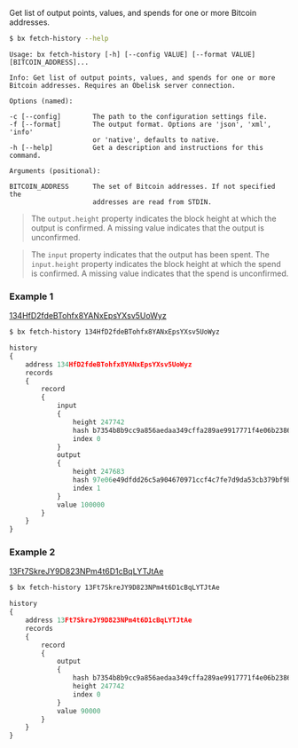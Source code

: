 Get list of output points, values, and spends for one or more Bitcoin addresses.
```sh
$ bx fetch-history --help
```
```
Usage: bx fetch-history [-h] [--config VALUE] [--format VALUE]           
[BITCOIN_ADDRESS]...                                                     

Info: Get list of output points, values, and spends for one or more      
Bitcoin addresses. Requires an Obelisk server connection.                

Options (named):

-c [--config]        The path to the configuration settings file.        
-f [--format]        The output format. Options are 'json', 'xml', 'info'
                     or 'native', defaults to native.                    
-h [--help]          Get a description and instructions for this command.

Arguments (positional):

BITCOIN_ADDRESS      The set of Bitcoin addresses. If not specified the  
                     addresses are read from STDIN.
```

> The `output.height` property indicates the block height at which the output is confirmed. A missing value indicates that the output is unconfirmed.

> The `input` property indicates that the output has been spent. The `input.height` property indicates the block height at which the spend is confirmed. A missing value indicates that the spend is unconfirmed.

### Example 1
[134HfD2fdeBTohfx8YANxEpsYXsv5UoWyz](https://blockchain.info/address/134HfD2fdeBTohfx8YANxEpsYXsv5UoWyz)
```sh
$ bx fetch-history 134HfD2fdeBTohfx8YANxEpsYXsv5UoWyz
```
```js
history
{
    address 134HfD2fdeBTohfx8YANxEpsYXsv5UoWyz
    records
    {
        record
        {
            input
            {
                height 247742
                hash b7354b8b9cc9a856aedaa349cffa289ae9917771f4e06b2386636b3c073df1b5
                index 0
            }
            output
            {
                height 247683
                hash 97e06e49dfdd26c5a904670971ccf4c7fe7d9da53cb379bf9b442fc9427080b3
                index 1
            }
            value 100000
        }
    }
}
```
### Example 2
[13Ft7SkreJY9D823NPm4t6D1cBqLYTJtAe](https://blockchain.info/address/13Ft7SkreJY9D823NPm4t6D1cBqLYTJtAe)
```sh
$ bx fetch-history 13Ft7SkreJY9D823NPm4t6D1cBqLYTJtAe
```
```js
history
{
    address 13Ft7SkreJY9D823NPm4t6D1cBqLYTJtAe
    records
    {
        record
        {
            output
            {
                hash b7354b8b9cc9a856aedaa349cffa289ae9917771f4e06b2386636b3c073df1b5
                height 247742
                index 0
            }
            value 90000
        }
    }
}
```